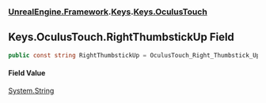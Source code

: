 ### [UnrealEngine.Framework](./UnrealEngine-Framework.md 'UnrealEngine.Framework').[Keys](./Keys.md 'UnrealEngine.Framework.Keys').[Keys.OculusTouch](./Keys-OculusTouch.md 'UnrealEngine.Framework.Keys.OculusTouch')
## Keys.OculusTouch.RightThumbstickUp Field
  
```csharp
public const string RightThumbstickUp = OculusTouch_Right_Thumbstick_Up;
```
#### Field Value
[System.String](https://docs.microsoft.com/en-us/dotnet/api/System.String 'System.String')  
